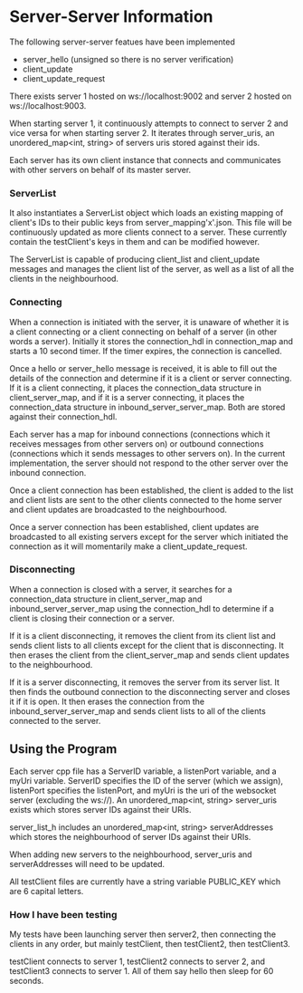 # Server-Server Information

The following server-server featues have been implemented

- server_hello (unsigned so there is no server verification)
- client_update
- client_update_request
  
There exists server 1 hosted on ws://localhost:9002 and server 2 hosted on ws://localhost:9003.

When starting server 1, it continuously attempts to connect to server 2 and vice versa for when starting server 2.
It iterates through server_uris, an unordered_map<int, string> of servers uris stored against their ids.

Each server has its own client instance that connects and communicates with other servers on behalf of its master server.

### ServerList

It also instantiates a ServerList object which loads an existing mapping of client's IDs to their public keys from server_mapping'x'.json.
This file will be continuously updated as more clients connect to a server.
These currently contain the testClient's keys in them and can be modified however.

The ServerList is capable of producing client_list and client_update messages and manages the client list of the server, as well as a list of all the clients in the neighbourhood. 

### Connecting

When a connection is initiated with the server, it is unaware of whether it is a client connecting or a client connecting on behalf of a server (in other words a server). Initially it stores the connection_hdl in connection_map and starts a 10 second 
timer. If the timer expires, the connection is cancelled. 

Once a hello or server_hello message is received, it is able to fill out the details of the connection and determine if it is a client or server connecting. If it is a client connecting, it places the connection_data structure in client_server_map, and
if it is a server connecting, it places the connection_data structure in inbound_server_server_map. Both are stored against their connection_hdl.

Each server has a map for inbound connections (connections which it receives messages from other servers on) or outbound connections (connections which it sends messages to other servers on). In the current implementation, the server should not respond to
the other server over the inbound connection.

Once a client connection has been established, the client is added to the list and client lists are sent to the other clients connected to the home server and client updates are broadcasted to the neighbourhood. 

Once a server connection has been established, client updates are broadcasted to all existing servers except for the server which initiated the connection as it will momentarily make a client_update_request.

### Disconnecting

When a connection is closed with a server, it searches for a connection_data structure in client_server_map and inbound_server_server_map using the connection_hdl to determine if a client is closing their connection or a server.

If it is a client disconnecting, it removes the client from its client list and sends client lists to all clients except for the client that is disconnecting. It then erases the client from the client_server_map and sends client updates to the neighbourhood.

If it is a server disconnecting, it removes the server from its server list. It then finds the outbound connection to the disconnecting server and closes it if it is open. It then erases the connection from the inbound_server_server_map and sends client
lists to all of the clients connected to the server.

## Using the Program

Each server cpp file has a ServerID variable, a listenPort variable, and a myUri variable. ServerID specifies the ID of the server (which we assign), listenPort specifies the listenPort, 
and myUri is the uri of the websocket server (excluding the ws://). An unordered_map<int, string> server_uris exists which stores server IDs against their URIs.

server_list_h includes an unordered_map<int, string> serverAddresses which stores the neighbourhood of server IDs against their URIs.

When adding new servers to the neighbourhood, server_uris and serverAddresses will need to be updated.

All testClient files are currently have a string variable PUBLIC_KEY which are 6 capital letters.

### How I have been testing

My tests have been launching server then server2, then connecting the clients in any order, but mainly testClient, then testClient2, then testClient3. 

testClient connects to server 1, testClient2 connects to server 2, and testClient3 connects to server 1. All of them say hello then sleep for 60 seconds.
